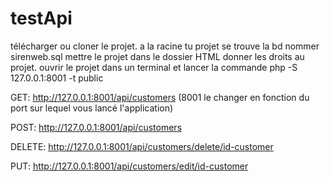 # testApi
télécharger ou cloner le projet. a la racine tu projet se trouve la bd nommer sirenweb.sql
mettre le projet dans le dossier HTML donner les droits au projet.
ouvrir le projet dans un terminal et lancer la commande php -S 127.0.0.1:8001 -t public

GET: http://127.0.0.1:8001/api/customers (8001 le changer en fonction du port sur lequel vous lancé l'application)

POST: http://127.0.0.1:8001/api/customers 

DELETE: http://127.0.0.1:8001/api/customers/delete/id-customer

PUT: http://127.0.0.1:8001/api/customers/edit/id-customer
